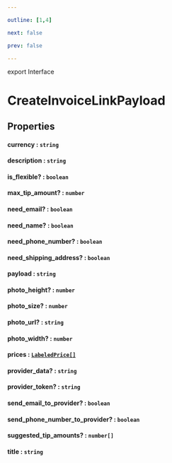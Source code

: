 ```yaml
---

outline: [1,4]

next: false

prev: false

---
```


export Interface
# CreateInvoiceLinkPayload

## Properties

#### currency : `string`

#### description : `string`

#### is_flexible? : `boolean`

#### max_tip_amount? : `number`

#### need_email? : `boolean`

#### need_name? : `boolean`

#### need_phone_number? : `boolean`

#### need_shipping_address? : `boolean`

#### payload : `string`

#### photo_height? : `number`

#### photo_size? : `number`

#### photo_url? : `string`

#### photo_width? : `number`

#### prices : [`LabeledPrice[]`](./LabeledPrice.md)

#### provider_data? : `string`

#### provider_token? : `string`

#### send_email_to_provider? : `boolean`

#### send_phone_number_to_provider? : `boolean`

#### suggested_tip_amounts? : `number[]`

#### title : `string`
